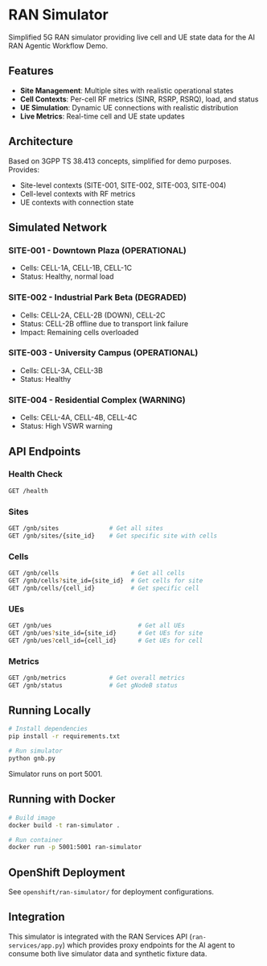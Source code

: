 # RAN Simulator

Simplified 5G RAN simulator providing live cell and UE state data for the AI RAN Agentic Workflow Demo.

## Features

- **Site Management**: Multiple sites with realistic operational states
- **Cell Contexts**: Per-cell RF metrics (SINR, RSRP, RSRQ), load, and status
- **UE Simulation**: Dynamic UE connections with realistic distribution
- **Live Metrics**: Real-time cell and UE state updates

## Architecture

Based on 3GPP TS 38.413 concepts, simplified for demo purposes. Provides:
- Site-level contexts (SITE-001, SITE-002, SITE-003, SITE-004)
- Cell-level contexts with RF metrics
- UE contexts with connection state

## Simulated Network

### SITE-001 - Downtown Plaza (OPERATIONAL)
- Cells: CELL-1A, CELL-1B, CELL-1C
- Status: Healthy, normal load

### SITE-002 - Industrial Park Beta (DEGRADED)
- Cells: CELL-2A, CELL-2B (DOWN), CELL-2C
- Status: CELL-2B offline due to transport link failure
- Impact: Remaining cells overloaded

### SITE-003 - University Campus (OPERATIONAL)
- Cells: CELL-3A, CELL-3B
- Status: Healthy

### SITE-004 - Residential Complex (WARNING)
- Cells: CELL-4A, CELL-4B, CELL-4C
- Status: High VSWR warning

## API Endpoints

### Health Check
```bash
GET /health
```

### Sites
```bash
GET /gnb/sites              # Get all sites
GET /gnb/sites/{site_id}    # Get specific site with cells
```

### Cells
```bash
GET /gnb/cells                    # Get all cells
GET /gnb/cells?site_id={site_id}  # Get cells for site
GET /gnb/cells/{cell_id}          # Get specific cell
```

### UEs
```bash
GET /gnb/ues                        # Get all UEs
GET /gnb/ues?site_id={site_id}      # Get UEs for site
GET /gnb/ues?cell_id={cell_id}      # Get UEs for cell
```

### Metrics
```bash
GET /gnb/metrics            # Get overall metrics
GET /gnb/status             # Get gNodeB status
```

## Running Locally

```bash
# Install dependencies
pip install -r requirements.txt

# Run simulator
python gnb.py
```

Simulator runs on port 5001.

## Running with Docker

```bash
# Build image
docker build -t ran-simulator .

# Run container
docker run -p 5001:5001 ran-simulator
```

## OpenShift Deployment

See `openshift/ran-simulator/` for deployment configurations.

## Integration

This simulator is integrated with the RAN Services API (`ran-services/app.py`) which provides proxy endpoints for the AI agent to consume both live simulator data and synthetic fixture data.
